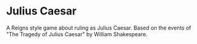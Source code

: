 # Julius Caesar
 A Reigns style game about ruling as Julius Caesar. Based on the events of "The Tragedy of Julius Caesar" by William Shakespeare.
